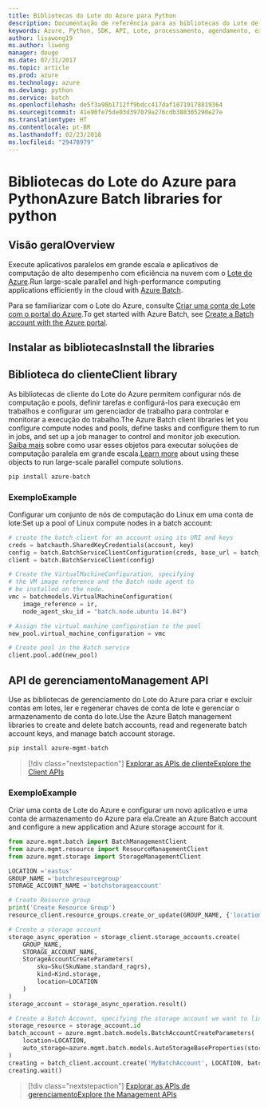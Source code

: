 ```yaml
---
title: Bibliotecas do Lote do Azure para Python
description: Documentação de referência para as bibliotecas do Lote de Python
keywords: Azure, Python, SDK, API, Lote, processamento, agendamento, execução longa
author: lisawong19
ms.author: liwong
manager: douge
ms.date: 07/31/2017
ms.topic: article
ms.prod: azure
ms.technology: azure
ms.devlang: python
ms.service: batch
ms.openlocfilehash: de5f3a98b1712ff9bdcc417daf10719178819364
ms.sourcegitcommit: 41e90fe75de03d397079a276cdb388305290e27e
ms.translationtype: HT
ms.contentlocale: pt-BR
ms.lasthandoff: 02/23/2018
ms.locfileid: "29478979"
---
```

# <a name="azure-batch-libraries-for-python"></a><span data-ttu-id="8d299-104">Bibliotecas do Lote do Azure para Python</span><span class="sxs-lookup"><span data-stu-id="8d299-104">Azure Batch libraries for python</span></span>

## <a name="overview"></a><span data-ttu-id="8d299-105">Visão geral</span><span class="sxs-lookup"><span data-stu-id="8d299-105">Overview</span></span>

<span data-ttu-id="8d299-106">Execute aplicativos paralelos em grande escala e aplicativos de computação de alto desempenho com eficiência na nuvem com o [Lote do Azure](/azure/batch/batch-technical-overview).</span><span class="sxs-lookup"><span data-stu-id="8d299-106">Run large-scale parallel and high-performance computing applications efficiently in the cloud with [Azure Batch](/azure/batch/batch-technical-overview).</span></span>   

<span data-ttu-id="8d299-107">Para se familiarizar com o Lote do Azure, consulte [Criar uma conta de Lote com o portal do Azure](/azure/batch/batch-account-create-portal).</span><span class="sxs-lookup"><span data-stu-id="8d299-107">To get started with Azure Batch, see [Create a Batch account with the Azure portal](/azure/batch/batch-account-create-portal).</span></span>

## <a name="install-the-libraries"></a><span data-ttu-id="8d299-108">Instalar as bibliotecas</span><span class="sxs-lookup"><span data-stu-id="8d299-108">Install the libraries</span></span>

## <a name="client-library"></a><span data-ttu-id="8d299-109">Biblioteca do cliente</span><span class="sxs-lookup"><span data-stu-id="8d299-109">Client library</span></span>
<span data-ttu-id="8d299-110">As bibliotecas de cliente do Lote do Azure permitem configurar nós de computação e pools, definir tarefas e configurá-los para execução em trabalhos e configurar um gerenciador de trabalho para controlar e monitorar a execução do trabalho.</span><span class="sxs-lookup"><span data-stu-id="8d299-110">The Azure Batch client libraries let you configure compute nodes and pools, define tasks and configure them to run in jobs, and set up a job manager to control and monitor job execution.</span></span> <span data-ttu-id="8d299-111">[Saiba mais](/azure/batch/batch-api-basics) sobre como usar esses objetos para executar soluções de computação paralela em grande escala.</span><span class="sxs-lookup"><span data-stu-id="8d299-111">[Learn more](/azure/batch/batch-api-basics) about using these objects to run large-scale parallel compute solutions.</span></span>

```bash
pip install azure-batch
```
### <a name="example"></a><span data-ttu-id="8d299-112">Exemplo</span><span class="sxs-lookup"><span data-stu-id="8d299-112">Example</span></span>

<span data-ttu-id="8d299-113">Configurar um conjunto de nós de computação do Linux em uma conta de lote:</span><span class="sxs-lookup"><span data-stu-id="8d299-113">Set up a pool of Linux compute nodes in a batch account:</span></span>

```python
# create the batch client for an account using its URI and keys
creds = batchauth.SharedKeyCredentials(account, key)
config = batch.BatchServiceClientConfiguration(creds, base_url = batch_url)
client = batch.BatchServiceClient(config)

# Create the VirtualMachineConfiguration, specifying
# the VM image reference and the Batch node agent to
# be installed on the node.
vmc = batchmodels.VirtualMachineConfiguration(
    image_reference = ir,
    node_agent_sku_id = "batch.node.ubuntu 14.04")

# Assign the virtual machine configuration to the pool
new_pool.virtual_machine_configuration = vmc

# Create pool in the Batch service
client.pool.add(new_pool)
```

## <a name="management-api"></a><span data-ttu-id="8d299-114">API de gerenciamento</span><span class="sxs-lookup"><span data-stu-id="8d299-114">Management API</span></span>
<span data-ttu-id="8d299-115">Use as bibliotecas de gerenciamento do Lote do Azure para criar e excluir contas em lotes, ler e regenerar chaves de conta de lote e gerenciar o armazenamento de conta do lote.</span><span class="sxs-lookup"><span data-stu-id="8d299-115">Use the Azure Batch management libraries to create and delete batch accounts, read and regenerate batch account keys, and manage batch account storage.</span></span>

```bash
pip install azure-mgmt-batch
```
> [!div class="nextstepaction"]
> [<span data-ttu-id="8d299-116">Explorar as APIs de cliente</span><span class="sxs-lookup"><span data-stu-id="8d299-116">Explore the Client APIs</span></span>](/python/api/overview/azure/batch/client)

### <a name="example"></a><span data-ttu-id="8d299-117">Exemplo</span><span class="sxs-lookup"><span data-stu-id="8d299-117">Example</span></span>
<span data-ttu-id="8d299-118">Criar uma conta de Lote do Azure e configurar um novo aplicativo e uma conta de armazenamento do Azure para ela.</span><span class="sxs-lookup"><span data-stu-id="8d299-118">Create an Azure Batch account and configure a new application and Azure storage account for it.</span></span>

```python
from azure.mgmt.batch import BatchManagementClient
from azure.mgmt.resource import ResourceManagementClient
from azure.mgmt.storage import StorageManagementClient

LOCATION ='eastus'
GROUP_NAME ='batchresourcegroup'
STORAGE_ACCOUNT_NAME ='batchstorageaccount'

# Create Resource group
print('Create Resource Group')
resource_client.resource_groups.create_or_update(GROUP_NAME, {'location': LOCATION})

# Create a storage account
storage_async_operation = storage_client.storage_accounts.create(
    GROUP_NAME,
    STORAGE_ACCOUNT_NAME,
    StorageAccountCreateParameters(
        sku=Sku(SkuName.standard_ragrs),
        kind=Kind.storage,
        location=LOCATION
    )
)
storage_account = storage_async_operation.result()

# Create a Batch Account, specifying the storage account we want to link
storage_resource = storage_account.id
batch_account = azure.mgmt.batch.models.BatchAccountCreateParameters(
    location=LOCATION,
    auto_storage=azure.mgmt.batch.models.AutoStorageBaseProperties(storage_resource)
)
creating = batch_client.account.create('MyBatchAccount', LOCATION, batch_account)
creating.wait()
```

> [!div class="nextstepaction"]
> [<span data-ttu-id="8d299-119">Explorar as APIs de gerenciamento</span><span class="sxs-lookup"><span data-stu-id="8d299-119">Explore the Management APIs</span></span>](/python/api/overview/azure/batch/management)